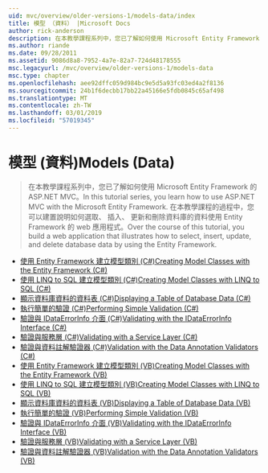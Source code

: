 ```yaml
---
uid: mvc/overview/older-versions-1/models-data/index
title: 模型 （資料） |Microsoft Docs
author: rick-anderson
description: 在本教學課程系列中，您已了解如何使用 Microsoft Entity Framework 的 ASP.NET MVC。 在本教學課程的過程中，您可以建置 web 應用程式...
ms.author: riande
ms.date: 09/28/2011
ms.assetid: 9086d8a8-7952-4a7e-82a7-724d48178555
msc.legacyurl: /mvc/overview/older-versions-1/models-data
msc.type: chapter
ms.openlocfilehash: aee92dffc059d984bc9e5d5a93fc03ed4a2f8136
ms.sourcegitcommit: 24b1f6decbb17bb22a45166e5fdb0845c65af498
ms.translationtype: MT
ms.contentlocale: zh-TW
ms.lasthandoff: 03/01/2019
ms.locfileid: "57019345"
---
```

<a name="models-data"></a><span data-ttu-id="b15d3-104">模型 (資料)</span><span class="sxs-lookup"><span data-stu-id="b15d3-104">Models (Data)</span></span>
====================
> <span data-ttu-id="b15d3-105">在本教學課程系列中，您已了解如何使用 Microsoft Entity Framework 的 ASP.NET MVC。</span><span class="sxs-lookup"><span data-stu-id="b15d3-105">In this tutorial series, you learn how to use ASP.NET MVC with the Microsoft Entity Framework.</span></span> <span data-ttu-id="b15d3-106">在本教學課程的過程中，您可以建置說明如何選取、 插入、 更新和刪除資料庫的資料使用 Entity Framework 的 web 應用程式。</span><span class="sxs-lookup"><span data-stu-id="b15d3-106">Over the course of this tutorial, you build a web application that illustrates how to select, insert, update, and delete database data by using the Entity Framework.</span></span>


- [<span data-ttu-id="b15d3-107">使用 Entity Framework 建立模型類別 (C#)</span><span class="sxs-lookup"><span data-stu-id="b15d3-107">Creating Model Classes with the Entity Framework (C#)</span></span>](creating-model-classes-with-the-entity-framework-cs.md)
- [<span data-ttu-id="b15d3-108">使用 LINQ to SQL 建立模型類別 (C#)</span><span class="sxs-lookup"><span data-stu-id="b15d3-108">Creating Model Classes with LINQ to SQL (C#)</span></span>](creating-model-classes-with-linq-to-sql-cs.md)
- [<span data-ttu-id="b15d3-109">顯示資料庫資料的資料表 (C#)</span><span class="sxs-lookup"><span data-stu-id="b15d3-109">Displaying a Table of Database Data (C#)</span></span>](displaying-a-table-of-database-data-cs.md)
- [<span data-ttu-id="b15d3-110">執行簡單的驗證 (C#)</span><span class="sxs-lookup"><span data-stu-id="b15d3-110">Performing Simple Validation (C#)</span></span>](performing-simple-validation-cs.md)
- [<span data-ttu-id="b15d3-111">驗證與 IDataErrorInfo 介面 (C#)</span><span class="sxs-lookup"><span data-stu-id="b15d3-111">Validating with the IDataErrorInfo Interface (C#)</span></span>](validating-with-the-idataerrorinfo-interface-cs.md)
- [<span data-ttu-id="b15d3-112">驗證與服務層 (C#)</span><span class="sxs-lookup"><span data-stu-id="b15d3-112">Validating with a Service Layer (C#)</span></span>](validating-with-a-service-layer-cs.md)
- [<span data-ttu-id="b15d3-113">驗證與資料註解驗證器 (C#)</span><span class="sxs-lookup"><span data-stu-id="b15d3-113">Validation with the Data Annotation Validators (C#)</span></span>](validation-with-the-data-annotation-validators-cs.md)
- [<span data-ttu-id="b15d3-114">使用 Entity Framework 建立模型類別 (VB)</span><span class="sxs-lookup"><span data-stu-id="b15d3-114">Creating Model Classes with the Entity Framework (VB)</span></span>](creating-model-classes-with-the-entity-framework-vb.md)
- [<span data-ttu-id="b15d3-115">使用 LINQ to SQL 建立模型類別 (VB)</span><span class="sxs-lookup"><span data-stu-id="b15d3-115">Creating Model Classes with LINQ to SQL (VB)</span></span>](creating-model-classes-with-linq-to-sql-vb.md)
- [<span data-ttu-id="b15d3-116">顯示資料庫資料的資料表 (VB)</span><span class="sxs-lookup"><span data-stu-id="b15d3-116">Displaying a Table of Database Data (VB)</span></span>](displaying-a-table-of-database-data-vb.md)
- [<span data-ttu-id="b15d3-117">執行簡單的驗證 (VB)</span><span class="sxs-lookup"><span data-stu-id="b15d3-117">Performing Simple Validation (VB)</span></span>](performing-simple-validation-vb.md)
- [<span data-ttu-id="b15d3-118">驗證與 IDataErrorInfo 介面 (VB)</span><span class="sxs-lookup"><span data-stu-id="b15d3-118">Validating with the IDataErrorInfo Interface (VB)</span></span>](validating-with-the-idataerrorinfo-interface-vb.md)
- [<span data-ttu-id="b15d3-119">驗證與服務層 (VB)</span><span class="sxs-lookup"><span data-stu-id="b15d3-119">Validating with a Service Layer (VB)</span></span>](validating-with-a-service-layer-vb.md)
- [<span data-ttu-id="b15d3-120">驗證與資料註解驗證器 (VB)</span><span class="sxs-lookup"><span data-stu-id="b15d3-120">Validation with the Data Annotation Validators (VB)</span></span>](validation-with-the-data-annotation-validators-vb.md)
